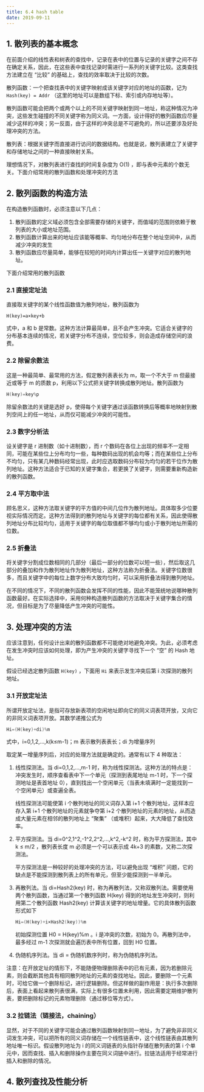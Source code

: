 ```yaml
---
title: 6.4 hash table
date: 2019-09-11
---
```


## 1. 散列表的基本概念

在前面介绍的线性表和树表的查找中，记录在表中的位置与记录的关键字之间不存在确定关系，因此，在这些表中查找记录时需进行一系列的关键字比较。这类查找方法建立在 “比较” 的基础上，查找的效率取决于比较的次数。

散列函数：一个把查找表中的关键字映射成该关键字对应的地址的函数，记为 `Hash(key) = Addr` （这里的地址可以是数组下标、索引或内存地址等）。

散列函数可能会把两个或两个以上的不同关键字映射到同一地址，称这种情况为冲突，这些发生碰撞的不同关键字称为同义词。一方面，设计得好的散列函数应尽量减少这样的冲突；另一反面，由于这样的冲突总是不可避免的，所以还要涉及好处理冲突的方法。

散列表：根据关键字而直接进行访问的数据结构。也就是说，散列表建立了关键字和存储地址之间的一种直接映射关系。

理想情况下，对散列表进行查找的时间复杂度为 O(1) ，即与表中元素的个数无关。下面介绍常用的散列函数和处理冲突的方法

## 2. 散列函数的构造方法

在构造散列函数时，必须注意以下几点：

1. 散列函数的定义域必须包含全部需要存储的关键字，而值域的范围则依赖于散列表的大小或地址范围。
2. 散列函数计算出来的地址应该能等概率、均匀地分布在整个地址空间中，从而减少冲突的发生
3. 散列函数应尽量简单，能够在较短的时间内计算出任一关键字对应的散列地址。

下面介绍常用的散列函数

### 2.1 直接定址法

直接取关键字的某个线性函数值为散列地址，散列函数为

`H(key)=a×key+b`

式中，a 和 b 是常数。这种方法计算最简单，且不会产生冲突。它适合关键字的分布基本连续的情况，若关键字分布不连续，空位较多，则会造成存储空间的浪费。

### 2.2 除留余数法

这是一种最简单、最常用的方法，假定散列表表长为 m，取一个不大于 m 但最接近或等于 m 的质数 p，利用以下公式把关键字转换成散列地址。散列函数为

```c++
H(key)=key%p
```

除留余数法的关键是选好 p，使得每个关键字通过该函数转换后等概率地映射到散列空间上的任一地址，从而仅可能减少冲突的可能性。

### 2.3 数字分析法

设关键字是 r 进制数（如十进制数），而 r 个数码在各位上出现的频率不一定相同，可能在某些位上分布均匀一些，每种数码出现的机会均等；而在某些位上分布不均匀，只有某几种数码经常出现，此时应选取数码分布较为均匀的若干位作为散列地址。这种方法适合于已知的关键字集合，若更换了关键字，则需要重新构造新的散列函数。

### 2.4 平方取中法

顾名思义，这种方法取关键字的平方值的中间几位作为散列地址。具体取多少位要视实际情况而定。这种方法得到的散列地址与关键字的每位都有关系，因此使得散列地址分布比较均匀，适用于关键字的每位取值都不够均匀或小于散列地址所需的位数。

### 2.5 折叠法

将关键字分割成位数相同的几部分（最后一部分的位数可以短一些），然后取这几部分的叠加和作为散列地址作为散列地址，这种方法称为折叠法。关键字位数很多，而且关键字中的每位上数字分布大致均匀时，可以采用折叠法得到散列地址。

在不同的情况下，不同的散列函数会发挥不同的性能，因此不能笼统地说哪种散列函数最好。在实际选择中，采用何种构造散列函数的方法取决于关键字集合的情况，但目标是为了尽量降低产生冲突的可能性。

## 3. 处理冲突的方法

应该注意到，任何设计出来的散列函数都不可能绝对地避免冲突。为此，必须考虑在发生冲突时应该如何处理，即为产生冲突的关键字寻找下一个 “空” 的 Hash 地址。

假设已经选定散列函数 `H(key)` ，下面用 `Hi` 来表示发生冲突后第 i 次探测的散列地址。

### 3.1 开放定址法

所谓开放定址法，是指可存放新表项的空闲地址即向它的同义词表项开放，又向它的非同义词表项开放。其数学递推公式为

```c++
Hi=(H(key)+di)%m
```

式中，i=0,1,2,...,k(k≤m-1)；m 表示散列表表长；di 为增量序列

取定某一增量序列后，对应的处理方法就是确定的。通常有以下 4 种取法：

1. 线性探测法。当 di=0,1,2,...,m-1 时，称为线性探测法。这种方法的特点是：冲突发生时，顺序查看表中下一个单元（探测到表尾地址 m-1 时，下一个探测地址是表首地址 0），直到找出一个空闲单元（当表未填满时一定能找到一个空闲单元）或查遍全表。

   线性探测法可能使第 i 个散列地址的同义词存入第 i+1 个散列地址，这样本应存入第 i+1 个散列地址的元素就争夺第 i+2 个散列地址的元素的地址，从而造成大量元素在相邻的散列地址上 “聚集” （或堆积）起来，大大降低了查找效率。

2. 平方探测法。当 di=0^2,1^2,-1^2,2^2,...,k^2,-k^2 时，称为平方探测法，其中 k ≤ m/2 ，散列表长度 m 必须是一个可以表示成 4k+3 的素数，又称二次探测法。

   平方探测法是一种较好的处理冲突的方法，可以避免出现 “堆积” 问题，它的缺点是不能探测到散列表上的所有单元，但至少能探测到一半单元。

3. 再散列法。当 di=Hash2(key) 时，称为再散列法，又称双散列法。需要使用两个散列函数，当通过第一个散列函数 H(key) 得到的地址发生冲突时，则利用第二个散列函数 Hash2(key) 计算该关键字的地址增量。它的具体散列函数形式如下

   ```c++
   Hi=(H(key)+i×Hash2(key))%m
   ```

   初始探测位置 H0 = H(key)%m 。i 是冲突的次数，初始为 0。再散列法中，最多经过 m-1 次探测就会遍历表中所有位置，回到 H0 位置。

4. 伪随机序列法。当 di = 伪随机数序列时，称为伪随机序列法。

注意：在开放定址的情形下，不能随便物理删除表中的已有元素，因为若删除元素，则会截断其他具有相同散列地址的元素的查找地址。因此，要删除一个元素时，可给它做一个删除标记，进行逻辑删除。但这样做的副作用是：执行多次删除后，表面上看起来散列表很满，实际上有很多位置未利用，因此需要定期维护散列表，要把删除标记的元素物理删除（通过移位等方式）。

### 3.2 拉链法（链接法，chaining）

显然，对于不同的关键字可能会通过散列函数映射到同一地址，为了避免非非同义词发生冲突，可以把所有的同义词存储在一个线性链表中，这个线性链表由其散列地址唯一标识。假设散列地址为 i 的同义词链表的头指针存储在散列表的第 i 个单元中，因而查找、插入和删除操作主要在同义词链中进行。拉链法适用于经常进行插入和删除的情况。

## 4. 散列查找及性能分析

